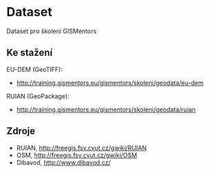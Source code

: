 Dataset
=======

Dataset pro školení GISMentors

Ke stažení
---------

EU-DEM (GeoTIFF):

* http://training.gismentors.eu/gismentors/skoleni/geodata/eu-dem

RUIAN (GeoPackage):

* http://training.gismentors.eu/gismentors/skoleni/geodata/ruian

Zdroje
------

* RUIAN, http://freegis.fsv.cvut.cz/gwiki/RUIAN
* OSM, http://freegis.fsv.cvut.cz/gwiki/OSM
* Dibavod, http://www.dibavod.cz/